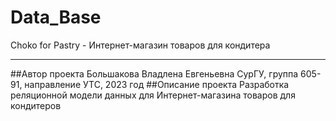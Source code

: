 # Data_Base
Choko for Pastry - Интернет-магазин товаров для кондитера
***
##Автор проекта
Большакова Владлена Евгеньевна
СурГУ, группа 605-91, направление УТС, 2023 год
##Описание проекта
Разработка реляционной модели данных для Интернет-магазина товаров для кондитеров
